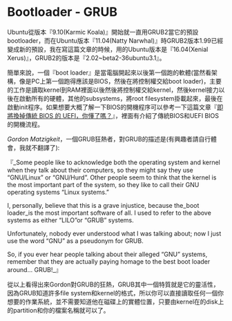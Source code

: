 # Bootloader - GRUB

Ubuntu從版本『9.10(Karmic Koala)』開始就一直用GRUB2當它的預設bootloader，而在Ubuntu版本『11.04(Natty Narwhal)』時GRUB2版本1.99已經變成新的預設，我在寫這篇文章的時候，用的Ubuntu版本是『16.04(Xenial Xerus)』，GRUB2的版本是『2.02~beta2-36ubuntu3.1』。

簡單來說，一個『boot loader』是當電腦開起來以後第一個跑的軟體\(當然看架構，像是PC上第一個跑得應該是BIOS，然後在將控制權交給boot loader\)，主要的工作是讀取kernel到RAM裡面以後然後將控制權交給kernel，然後kernel接力以後在啟動所有的硬體，其他的subsystems，將root filesystem掛載起來，最後在啟動init程序。如果想要大概了解一下BIOS的開機程序可以參考一下這篇文章『[即將換掉傳統 BIOS 的 UEFI，你懂了嗎？](http://www.techbang.com/posts/4356)』，裡面有介紹了傳統BIOS和UEFI BIOS的開機流程。




_Gordon Matzigkeit_，一個GRUB狂熱者，對GRUB的描述是(有興趣者請自行體會，我就不翻譯了):

『_Some people like to acknowledge both the operating system and kernel when they talk about their computers, so they might say they use “GNU/Linux” or “GNU/Hurd”. Other people seem to think that the kernel is the most important part of the system, so they like to call their GNU operating systems “Linux systems.”

I, personally, believe that this is a grave injustice, because the_boot loader_is the most important software of all. I used to refer to the above systems as either “LILO”or “GRUB” systems.

Unfortunately, nobody ever understood what I was talking about; now I just use the word “GNU” as a pseudonym for GRUB.

So, if you ever hear people talking about their alleged “GNU” systems, remember that they are actually paying homage to the best boot loader around… GRUB!_』



從以上看得出來Gordon對GRUB的狂熱，GRUB其中一個特質就是它的靈活性，因為GRUB知道許多file system和kernel的格式，所以你可以直接讀取任何一個你想要的作業系統，並不需要知道他在磁碟上的實體位置，只要由kernel在的disk上的partition和你的檔案名稱就可以了。



